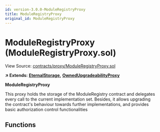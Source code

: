 ```yaml
---
id: version-3.0.0-ModuleRegistryProxy
title: ModuleRegistryProxy
original_id: ModuleRegistryProxy
---
```


# ModuleRegistryProxy \(ModuleRegistryProxy.sol\)

View Source: [contracts/proxy/ModuleRegistryProxy.sol](https://github.com/PolymathNetwork/polymath-core/tree/096ba240a927c98e1f1a182d2efee7c4c4c1dfc5/contracts/proxy/ModuleRegistryProxy.sol)

**↗ Extends:** [**EternalStorage**](https://github.com/PolymathNetwork/polymath-core/tree/096ba240a927c98e1f1a182d2efee7c4c4c1dfc5/docs/api/EternalStorage.md)**,** [**OwnedUpgradeabilityProxy**](https://github.com/PolymathNetwork/polymath-core/tree/096ba240a927c98e1f1a182d2efee7c4c4c1dfc5/docs/api/OwnedUpgradeabilityProxy.md)

**ModuleRegistryProxy**

This proxy holds the storage of the ModuleRegistry contract and delegates every call to the current implementation set. Besides, it allows upgrading the contract's behaviour towards further implementations, and provides basic authorization control functionalities

## Functions

